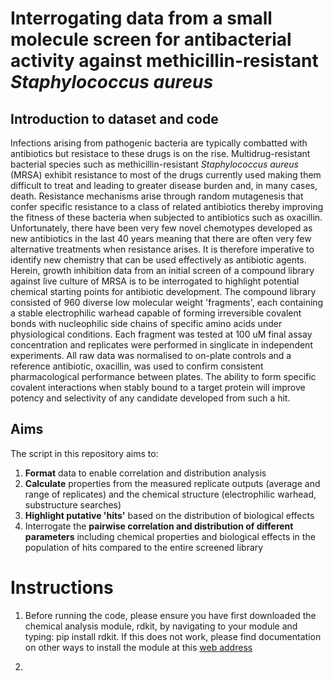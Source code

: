 # Interrogating data from a small molecule screen for antibacterial activity against methicillin-resistant _Staphylococcus aureus_

## Introduction to dataset and code

Infections arising from pathogenic bacteria are typically combatted with antibiotics but resistace to these drugs is on the rise. Multidrug-resistant bacterial species such as methicillin-resistant _Staphylococcus aureus_ (MRSA) exhibit resistance to most of the drugs currently used making them difficult to treat and leading to greater disease burden and, in many cases, death. Resistance mechanisms arise through random mutagenesis that confer specific resistance to a class of related antibiotics thereby improving the fitness of these bacteria when subjected to antibiotics such as oxacillin. Unfortunately, there have been very few novel chemotypes developed as new antibiotics in the last 40 years meaning that there are often very few alternative treatments when resistance arises. It is therefore imperative to identify new chemistry that can be used effectively as antibiotic agents. Herein, growth inhibition data from an initial screen of a compound library against live culture of MRSA is to be interrogated to highlight potential chemical starting points for antibiotic development. The compound library consisted of 960 diverse low molecular weight 'fragments', each containing a stable electrophilic warhead capable of forming irreversible covalent bonds with nucleophilic side chains of specific amino acids under physiological conditions. Each fragment was tested at 100 uM final assay concentration and replicates were performed in singlicate in independent experiments. All raw data was normalised to on-plate controls and a reference antibiotic, oxacillin, was used to confirm consistent pharmacological performance between plates. The ability to form specific covalent interactions when stably bound to a target protein will improve potency and selectivity of any candidate developed from such a hit.

## Aims

The script in this repository aims to:

1) **Format** data to enable correlation and distribution analysis
2) **Calculate** properties from the measured replicate outputs (average and range of replicates) and the chemical structure (electrophilic warhead, substructure searches)
3) **Highlight putative 'hits'** based on the distribution of biological effects
4) Interrogate the **pairwise correlation and distribution of different parameters** including chemical properties and biological effects in the population of hits compared to the entire screened library

# Instructions

1) Before running the code, please ensure you have first downloaded the chemical analysis module, rdkit, by navigating to your module and typing:
   pip install rdkit. If this does not work, please find documentation on other ways to install the module at this [web address](https://www.rdkit.org/docs/Install.html)

2) 
